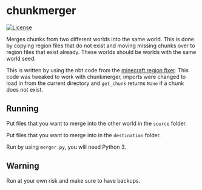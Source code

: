 # chunkmerger

[![License](https://img.shields.io/badge/License-GPLv3-blue.svg)](https://opensource.org/licenses/gpl-3.0.html)

Merges chunks from two different worlds into the same world. This is done by copying region files
that do not exist and moving missing chunks over to region files that exist already. These worlds should
be worlds with the same world seed.

This is written by using the nbt code from the [minecraft region fixer](https://github.com/Fenixin/Minecraft-Region-Fixer).
This code was tweaked to work with chunkmerger, imports were changed to load in from the current directory
and `get_chunk` returns `None` if a chunk does not exist.

## Running

Put files that you want to merge into the other world in the `source` folder.

Put files that you want to merge into in the `destination` folder.

Run by using `merger.py`, you will need Python 3.

## Warning

Run at your own risk and make sure to have backups.
